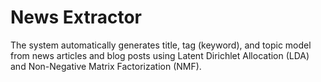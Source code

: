 # News Extractor

The system automatically generates title, tag (keyword), and topic model from news articles and blog posts using Latent Dirichlet Allocation (LDA) and Non-Negative Matrix Factorization (NMF).
